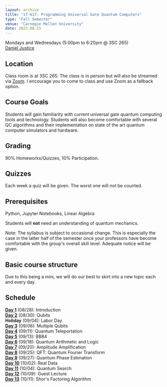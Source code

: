 ```yaml
---
layout: archive
title: "17-617: Programming Universal Gate Quantum Computers"
type: "Fall Semester"
venue: "Carnegie Mellon University"
date: 2023-08-21
---
```


Mondays and Wednesdays (5:00pm to 6:20pm @ 3SC 265)   
[Daniel Justice](https://thequantumturtle.github.io/)

## Location
Class room is at 3SC 265. The class is in person but will also be streamed via [Zoom](https://cmu.zoom.us/j/98486345862?pwd=ZUp3V3FyRlB4TklYL2FxKzJ2eXFnZz09). I encourage you to come to class and use Zoom as a fallback option.

## Course Goals
Students will gain familiarity with current universal gate quantum computing tools and technology. Students will also become comfortable with several QC algorithms and their implementation on state of the art quantum computer simulators and hardware. 

## Grading
90% Homeworks/Quizzes, 10% Participation.

## Quizzes
Each week a quiz will be given. The worst one will not be counted.

## Prerequisites
Python, Jupyter Notebooks, Linear Algebra

Students will **not** need an understanding of quantum mechanics.


Note: The syllabus is subject to occasional change. This is especially the case in the latter half of the semester once your professors have become comfortable with the group's overall skill level. Adequate notice will be given.


## Basic course structure

Due to this being a mini, we will do our best to skirt into a new topic each and every day. 


## Schedule
[**Day 1**](/courses/2023-Fall-17617/syllabus/1-Introduction) (08/28): Introduction  
[**Day 2**](/courses/2023-Fall-17617/syllabus/2-One-Qbit) (08/30): Qubits  
**Holiday** (09/04): Labor Day  
[**Day 3**](/courses/2023-Fall-17617/syllabus/3-Multi-Qbits) (09/06): Multiple Qubits  
[**Day 4**](/courses/2023-Fall-17617/syllabus/4-Teleportation) (09/11): Quantum Teleportation  
[**Day 5**](/courses/2023-Fall-17617/syllabus/5-BB84) (09/13): BB84  
[**Day 6**](/courses/2023-Fall-17617/syllabus/6-Arithmetic) (09/18): Quantum Arithmetic and Logic  
[**Day 7**](/courses/2023-Fall-17617/syllabus/7-Amp-Amp) (09/20): Amplitude Amplification  
[**Day 8**](/courses/2023-Fall-17617/syllabus/8-QFT) (09/25): QFT: Quantum Fourier Transform  
[**Day 9**](/courses/2023-Fall-17617/syllabus/9-Quantum-Phase-Estimation) (09/27): Quantum Phase Estimation  
[**Day 10**](/courses/2023-Fall-17617/syllabus/10-Real-Data) (10/02): Real Data  
[**Day 11**](/courses/2023-Fall-17617/syllabus/11-Quantum-Search) (10/04): Quantum Search  
[**Day 12**](/courses/2023-Fall-17617/syllabus/12-Guest) (10/09): Guest Lecture  
[**Day 13**](/courses/2023-Fall-17617/syllabus/13-Shors) (10/11): Shor's Factoring Algorithm  


<!-- *Schedule with assignments, readings, etc. can be found [here](schedule)* -->
